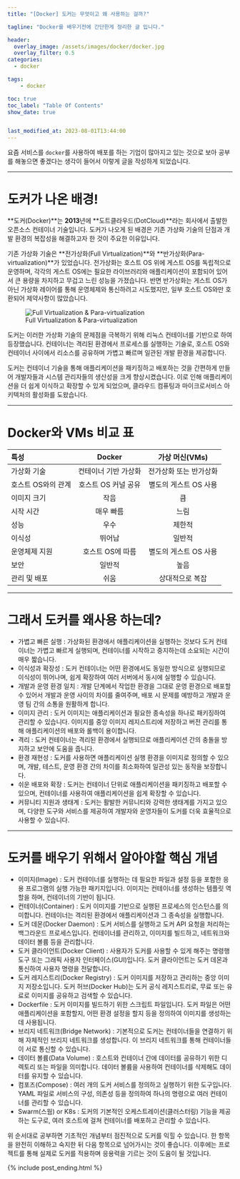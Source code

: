 ```yaml
---
title: "[Docker] 도커는 무엇이고 왜 사용하는 걸까?"

tagline: "Docker를 배우기전에 간단한게 정리한 글 입니다."

header:
  overlay_image: /assets/images/docker/docker.jpg
  overlay_filter: 0.5
categories:
  - docker

tags:
    - docker

toc: true
toc_label: "Table Of Contents"
show_date: true


last_modified_at: 2023-08-01T13:44:00
---
```


요즘 서비스를 `docker`를 사용하여 배포를 하는 기업이 많아지고 있는 것으로 보아 공부를 해놓으면 좋겠다는 생각이 들어서 이렇게 글을 작성하게 되었습니다.

---

# 도커가 나온 배경!

**도커(Docker)**는 **2013**년에 **도트클라우드(DotCloud)**라는 회사에서 출발한 오픈소스 컨테이너 기술입니다. 도커가 나오게 된 배경은 기존 가상화 기술의 단점과 개발 환경의 복잡성을 해결하고자 한 것이 주요한 이유입니다.

기존 가상화 기술은 **전가상화(Full Virtualization)**와 **반가상화(Para-virtualization)**가 있었습니다. 전가상화는 호스트 OS 위에 게스트 OS를 독립적으로 운영하며, 각각의 게스트 OS에는 필요한 라이브러리와 애플리케이션이 포함되어 있어서 큰 용량을 차지하고 무겁고 느린 성능을 가졌습니다. 반면 반가상화는 게스트 OS가 아닌 가상화 레이어를 통해 운영체제와 통신하려고 시도했지만, 일부 호스트 OS와만 호환되어 제약사항이 많았습니다.

<figure class="align-center">
  <img src="{{ site.url }}{{ site.baseurl }}/assets/images//docker/001-search/Full Virtualization.png" alt="Full Virtualization & Para-virtualization">
  <figcaption>Full Virtualization & Para-virtualization</figcaption>
</figure> 

도커는 이러한 가상화 기술의 문제점을 극복하기 위해 리눅스 컨테이너를 기반으로 하여 등장했습니다. 컨테이너는 격리된 환경에서 프로세스를 실행하는 기술로, 호스트 OS와 컨테이너 사이에서 리소스를 공유하며 가볍고 빠르며 일관된 개발 환경을 제공합니다.

도커는 컨테이너 기술을 통해 애플리케이션을 패키징하고 배포하는 것을 간편하게 만들어 개발자들과 시스템 관리자들의 생산성을 크게 향상시켰습니다. 이로 인해 애플리케이션을 더 쉽게 이식하고 확장할 수 있게 되었으며, 클라우드 컴퓨팅과 마이크로서비스 아키텍처의 활성화를 도왔습니다.

---

# Docker와 VMs 비교 표

|          특성           |          Docker         |     가상 머신(VMs)     |
|:------------------------|:-----------------------:|:---------------------:|
| 가상화 기술            | 컨테이너 기반 가상화    | 전가상화 또는 반가상화 |
| 호스트 OS와의 관계     | 호스트 OS 커널 공유     | 별도의 게스트 OS 사용  |
| 이미지 크기           | 작음                    | 큼                    |
| 시작 시간             | 매우 빠름               | 느림                  |
| 성능                   | 우수                    | 제한적                |
| 이식성                 | 뛰어남                  | 일반적                |
| 운영체제 지원         | 호스트 OS에 따름        | 별도의 게스트 OS 사용  |
| 보안                   | 일반적                  | 높음                  |
| 관리 및 배포         | 쉬움                    | 상대적으로 복잡      |

---

# 그래서 도커를 왜사용 하는데?

- 가볍고 빠른 실행
: 가상화된 환경에서 애플리케이션을 실행하는 것보다 도커 컨테이너는 가볍고 빠르게 실행되며, 컨테이너를 시작하고 중지하는데 소요되는 시간이 매우 짧습니다.
- 이식성과 확장성
: 도커 컨테이너는 어떤 환경에서도 동일한 방식으로 실행되므로 이식성이 뛰어나며, 쉽게 확장하여 여러 서버에서 동시에 실행할 수 있습니다.
- 개발과 운영 환경 일치
: 개발 단계에서 작업한 환경을 그대로 운영 환경으로 배포할 수 있어서 개발과 운영 사이의 차이를 줄여주며, 배포 시 문제를 예방하고 개발과 운영 팀 간의 소통을 원활하게 합니다.
- 이미지 관리
: 도커 이미지는 애플리케이션과 필요한 종속성을 하나로 패키징하여 관리할 수 있습니다. 이미지를 중앙 이미지 레지스트리에 저장하고 버전 관리를 통해 애플리케이션의 배포와 롤백이 용이합니다.
- 격리
: 도커 컨테이너는 격리된 환경에서 실행되므로 애플리케이션 간의 충돌을 방지하고 보안에 도움을 줍니다.
- 환경 재현성
: 도커를 사용하면 애플리케이션 실행 환경을 이미지로 정의할 수 있으며, 개발, 테스트, 운영 환경 간의 차이를 최소화하여 일관성 있는 동작을 보장합니다.
- 쉬운 배포와 확장
: 도커는 컨테이너 단위로 애플리케이션을 패키징하고 배포할 수 있으며, 컨테이너를 사용하여 애플리케이션을 쉽게 확장할 수 있습니다.
- 커뮤니티 지원과 생태계
: 도커는 활발한 커뮤니티와 강력한 생태계를 가지고 있으며, 다양한 도구와 서비스를 제공하여 개발자와 운영자들이 도커를 더욱 효율적으로 사용할 수 있습니다.

--- 

# 도커를 배우기 위해서 알아야할 핵심 개념

- 이미지(Image)
: 도커 컨테이너를 실행하는 데 필요한 파일과 설정 등을 포함한 응용 프로그램의 실행 가능한 패키지입니다. 이미지는 컨테이너를 생성하는 템플릿 역할을 하며, 컨테이너의 기반이 됩니다.
- 컨테이너(Container)
: 도커 이미지를 기반으로 실행된 프로세스의 인스턴스를 의미합니다. 컨테이너는 격리된 환경에서 애플리케이션과 그 종속성을 실행합니다.
- 도커 데몬(Docker Daemon)
: 도커 서비스를 실행하고 도커 API 요청을 처리하는 백그라운드 프로세스입니다. 컨테이너를 관리하고, 이미지를 빌드하고, 네트워크와 데이터 볼륨 등을 관리합니다.
- 도커 클라이언트(Docker Client)
: 사용자가 도커를 사용할 수 있게 해주는 명령행 도구 또는 그래픽 사용자 인터페이스(GUI)입니다. 도커 클라이언트는 도커 데몬과 통신하여 사용자 명령을 전달합니다.
- 도커 레지스트리(Docker Registry)
: 도커 이미지를 저장하고 관리하는 중앙 이미지 저장소입니다. 도커 허브(Docker Hub)는 도커 공식 레지스트리로, 무료 또는 유료로 이미지를 공유하고 검색할 수 있습니다.
- Dockerfile
: 도커 이미지를 빌드하기 위한 스크립트 파일입니다. 도커 파일은 어떤 애플리케이션을 포함할지, 어떤 환경 설정을 할지 등을 정의하여 이미지를 생성하는데 사용됩니다.
- 브리지 네트워크(Bridge Network)
: 기본적으로 도커는 컨테이너들을 연결하기 위해 자체적인 브리지 네트워크를 생성합니다. 이 브리지 네트워크를 통해 컨테이너들이 서로 통신할 수 있습니다.
- 데이터 볼륨(Data Volume)
: 호스트와 컨테이너 간에 데이터를 공유하기 위한 디렉토리 또는 파일을 의미합니다. 데이터 볼륨을 사용하여 컨테이너를 삭제해도 데이터를 유지할 수 있습니다.
- 컴포즈(Compose)
: 여러 개의 도커 서비스를 정의하고 실행하기 위한 도구입니다. YAML 파일로 서비스의 구성, 의존성 등을 정의하여 하나의 명령으로 여러 컨테이너를 관리할 수 있습니다.
- Swarm(스웜) or K8s
: 도커의 기본적인 오케스트레이션(클러스터링) 기능을 제공하는 도구로, 여러 호스트에 걸쳐 컨테이너를 배포하고 관리할 수 있습니다.

위 순서대로 공부하면 기초적인 개념부터 점진적으로 도커를 익힐 수 있습니다. 한 항목을 완전히 이해하고 숙지한 뒤 다음 항목으로 넘어가시는 것이 좋습니다. 이후에는 프로젝트를 통해 실제로 도커를 적용하며 응용력을 기르는 것이 도움이 될 것입니다.

{% include post_ending.html %}